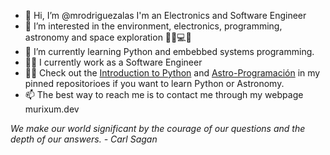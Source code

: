 - 👋 Hi, I’m @mrodriguezalas I'm an Electronics and Software Engineer
- 👀 I’m interested in the environment, electronics, programming, astronomy and space exploration 🌌📡💻🚀
- 🌱 I’m currently learning Python and embebbed systems programming.
- 🧙‍♂️ I currently work as a Software Engineer
- 👨‍💻 Check out the [Introduction to Python](https://github.com/ninehubcr/intro-a-python-hc02) and [Astro-Programación](https://github.com/mrodriguezalas/Astro-Programacion)  in my pinned repositorioes if you want to learn Python or Astronomy.
- 📫 The best way to reach me is to contact me through my webpage murixum.dev

_We make our world significant by the courage of our questions and the depth of our answers. - Carl Sagan_
